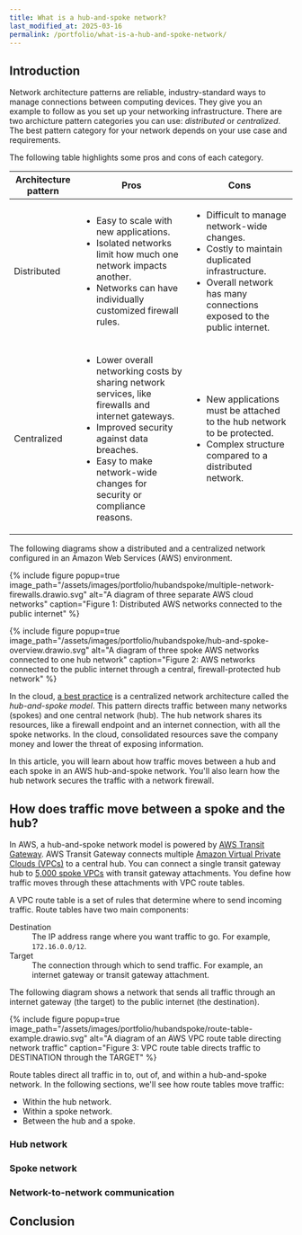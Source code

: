 ```yaml
---
title: What is a hub-and-spoke network?
last_modified_at: 2025-03-16
permalink: /portfolio/what-is-a-hub-and-spoke-network/
---
```


## Introduction

Network architecture patterns are reliable, industry-standard ways to manage connections between computing devices. They give you an example to follow as you set up your networking infrastructure. There are two archicture pattern categories you can use: _distributed_ or _centralized_. The best pattern category for your network depends on your use case and requirements.

The following table highlights some pros and cons of each category.

<table>
  <thead>
    <th>Architecture pattern</th>
    <th>Pros</th>
    <th>Cons</th>
  </thead>
  <tbody>
    <tr>
      <td>Distributed</td>
      <td><ul>
        <li>Easy to scale with new applications.</li>
        <li>Isolated networks limit how much one network impacts another.</li>
        <li>Networks can have individually customized firewall rules.</li>
      </ul></td>
      <td><ul>
        <li>Difficult to manage network-wide changes.</li>
        <li>Costly to maintain duplicated infrastructure.</li>
        <li>Overall network has many connections exposed to the public internet.</li>
      </ul></td>
    </tr>
    <tr>
      <td>Centralized</td>
      <td><ul>
        <li>Lower overall networking costs by sharing network services, like firewalls and internet gateways.</li>
        <li>Improved security against data breaches.</li>
        <li>Easy to make network-wide changes for security or compliance reasons.</li>
      </ul></td>
      <td><ul>
        <li>New applications must be attached to the hub network to be protected.</li>
        <li>Complex structure compared to a distributed network.</li>
      </ul></td>
    </tr>
  </tbody>
</table>

The following diagrams show a distributed and a centralized network configured in an Amazon Web Services (AWS) environment.

{% include figure
  popup=true
  image_path="/assets/images/portfolio/hubandspoke/multiple-network-firewalls.drawio.svg"
  alt="A diagram of three separate AWS cloud networks"
  caption="Figure 1: Distributed AWS networks connected to the public internet"
%}


{% include figure
  popup=true
  image_path="/assets/images/portfolio/hubandspoke/hub-and-spoke-overview.drawio.svg"
  alt="A diagram of three spoke AWS networks connected to one hub network"
  caption="Figure 2: AWS networks connected to the public internet through a central, firewall-protected hub network"
%}


In the cloud, [a best practice](https://learn.microsoft.com/en-us/azure/architecture/networking/architecture/hub-spoke) is a centralized network architecture called the _hub-and-spoke model_. This pattern directs traffic between many networks (spokes) and one central network (hub). The hub network shares its resources, like a firewall endpoint and an internet connection, with all the spoke networks. In the cloud, consolidated resources save the company money and lower the threat of exposing information.

In this article, you will learn about how traffic moves between a hub and each spoke in an AWS hub-and-spoke network. You'll also learn how the hub network secures the traffic with a network firewall.

## How does traffic move between a spoke and the hub?

In AWS, a hub-and-spoke network model is powered by [AWS Transit Gateway](https://aws.amazon.com/transit-gateway/). AWS Transit Gateway connects multiple [Amazon Virtual Private Clouds (VPCs)](https://aws.amazon.com/vpc/) to a central hub. You can connect a single transit gateway hub to [5,000 spoke VPCs](https://docs.aws.amazon.com/vpc/latest/tgw/transit-gateway-quotas.html) with transit gateway attachments. You define how traffic moves through these attachments with VPC route tables.

A VPC route table is a set of rules that determine where to send incoming traffic. Route tables have two main components:

<dl>
  <dt>Destination</dt>
  <dd>The IP address range where you want traffic to go. For example, <code>172.16.0.0/12</code>.</dd>
  <dt>Target</dt>
  <dd>The connection through which to send traffic. For example, an internet gateway or transit gateway attachment.</dd>
</dl>

The following diagram shows a network that sends all traffic through an internet gateway (the target) to the public internet (the destination).

{% include figure
  popup=true
  image_path="/assets/images/portfolio/hubandspoke/route-table-example.drawio.svg"
  alt="A diagram of an AWS VPC route table directing network traffic"
  caption="Figure 3: VPC route table directs traffic to DESTINATION through the TARGET"
%}

Route tables direct all traffic in to, out of, and within a hub-and-spoke network. In the following sections, we'll see how route tables move traffic:

* Within the hub network.
* Within a spoke network.
* Between the hub and a spoke.

### Hub network

### Spoke network

### Network-to-network communication

## Conclusion
